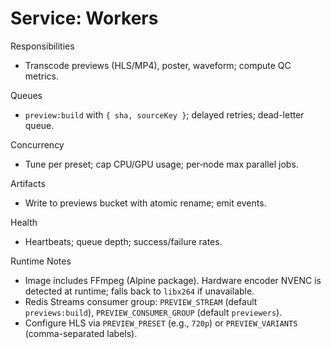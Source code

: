 # Service: Workers

Responsibilities
- Transcode previews (HLS/MP4), poster, waveform; compute QC metrics.

Queues
- `preview:build` with `{ sha, sourceKey }`; delayed retries; dead-letter queue.

Concurrency
- Tune per preset; cap CPU/GPU usage; per‑node max parallel jobs.

Artifacts
- Write to previews bucket with atomic rename; emit events.

Health
- Heartbeats; queue depth; success/failure rates.

Runtime Notes
- Image includes FFmpeg (Alpine package). Hardware encoder NVENC is detected at runtime; falls back to `libx264` if unavailable.
- Redis Streams consumer group: `PREVIEW_STREAM` (default `previews:build`), `PREVIEW_CONSUMER_GROUP` (default `previewers`).
- Configure HLS via `PREVIEW_PRESET` (e.g., `720p`) or `PREVIEW_VARIANTS` (comma-separated labels).
